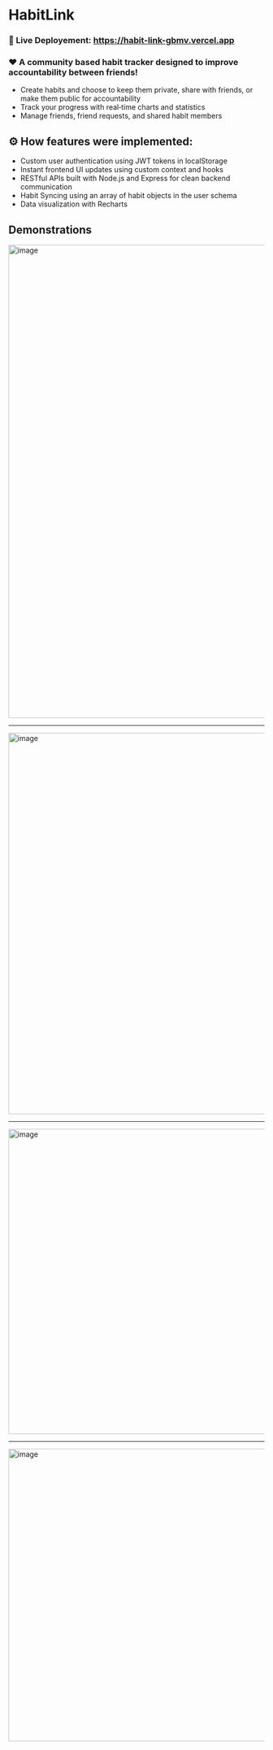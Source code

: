 ﻿# HabitLink

### 🚀 Live Deployement: https://habit-link-gbmv.vercel.app
 

### ❤️ A community based habit tracker designed to improve accountability between friends!  

- Create habits and choose to keep them private, share with friends, or make them public for accountability
- Track your progress with real‑time charts and statistics
- Manage friends, friend requests, and shared habit members

## ⚙️ How features were implemented:  
- Custom user authentication using JWT tokens in localStorage
- Instant frontend UI updates using custom context and hooks
- RESTful APIs built with Node.js and Express for clean backend communication
- Habit Syncing using an array of habit objects in the user schema
- Data visualization with Recharts


 


## Demonstrations  
<img width="1280" height="932" alt="image" src="https://github.com/user-attachments/assets/fd1a4b93-4ca7-4fa8-b9ba-95a46cd4e264" />


---  
<img width="1366" height="751" alt="image" src="https://github.com/user-attachments/assets/250d6890-ff0f-4ffd-a0bf-3bd1b40efa84" />


---  
<img width="1170" height="601" alt="image" src="https://github.com/user-attachments/assets/487c990e-4341-441a-86c4-fc5074debb20" />

---  

<img width="1191" height="576" alt="image" src="https://github.com/user-attachments/assets/c0af6aeb-fdc6-4dee-ad27-61402200a54a" />
